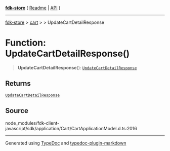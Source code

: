 [**fdk-store**](../../../README.md) ( [Readme](../../../README.md) \| [API](../../../API.md) )

---

[fdk-store](../../../API.md) > [cart](../../README.md) > [<internal>](../README.md) > UpdateCartDetailResponse

# Function: UpdateCartDetailResponse()

> **UpdateCartDetailResponse**(): [`UpdateCartDetailResponse`](../type-aliases/type-alias.UpdateCartDetailResponse.md)

## Returns

[`UpdateCartDetailResponse`](../type-aliases/type-alias.UpdateCartDetailResponse.md)

## Source

node_modules/fdk-client-javascript/sdk/application/Cart/CartApplicationModel.d.ts:2016

---

Generated using [TypeDoc](https://typedoc.org/) and [typedoc-plugin-markdown](https://www.npmjs.com/package/typedoc-plugin-markdown)
